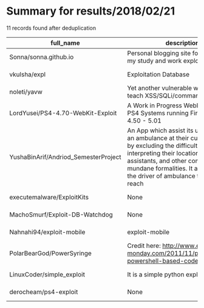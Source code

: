 
# Summary for results/2018/02/21
    
11 records found after deduplication

| full_name | description | html_url | matched_list | matched_count | pushed_at | size | stargazers_count | language | forks_count | vul_ids |
|--------------------------------------|-----------------------------------------------------------------------------------------------------------------------------------------------------------------------------------------------------------------------------------------------------------------|---------------------------------------------------------|-----------------------|-----------------|---------------------------|--------|--------------------|------------|---------------|-----------|
| Sonna/sonna.github.io | Personal blogging site for recording my study and work exploits. | https://github.com/Sonna/sonna.github.io | ['exploit'] | 1 | 2018-02-21 04:46:20+00:00 | 631 | 0 | HTML | 0 | [] |
| vkulsha/expl | Exploitation Database | https://github.com/vkulsha/expl | ['exploit'] | 1 | 2018-02-21 07:29:17+00:00 | 2454 | 0 | JavaScript | 0 | [] |
| noleti/yavw | Yet another vulnerable webserver (to teach XSS/SQLi/command injection) | https://github.com/noleti/yavw | ['command injection'] | 1 | 2018-02-21 04:06:09+00:00 | 10 | 0 | Python | 1 | [] |
| LordYusei/PS4-4.70-WebKit-Exploit | A Work in Progress Webkit Exploit for PS4 Systems running Firmwares from 4.50 - 5.01 | https://github.com/LordYusei/PS4-4.70-WebKit-Exploit | ['exploit'] | 1 | 2018-02-21 22:04:23+00:00 | 15 | 17 | PHP | 2 | [] |
| YushaBinArif/Andriod_SemesterProject | An App which assist its users to call an ambulance at their current location by excluding the difficulties of interpreting their location to call assistants, and other completion mundane formalities. It also assists the driver of ambulance to easily reach | https://github.com/YushaBinArif/Andriod_SemesterProject | ['exploit'] | 1 | 2018-02-21 07:45:52+00:00 | 123 | 0 | Java | 1 | [] |
| executemalware/ExploitKits | None | https://github.com/executemalware/ExploitKits | ['exploit'] | 1 | 2018-02-21 12:54:11+00:00 | 84 | 1 | | 0 | [] |
| MachoSmurf/Exploit-DB-Watchdog | None | https://github.com/MachoSmurf/Exploit-DB-Watchdog | ['exploit'] | 1 | 2018-02-21 17:02:40+00:00 | 85 | 0 | Java | 0 | [] |
| Nahnahi94/exploit-mobile | exploit-mobile | https://github.com/Nahnahi94/exploit-mobile | ['exploit'] | 1 | 2018-02-21 01:00:06+00:00 | 0 | 0 | | 0 | [] |
| PolarBearGod/PowerSyringe | Credit here: http://www.exploit-monday.com/2011/11/powersyringe-powershell-based-codedll.html | https://github.com/PolarBearGod/PowerSyringe | ['exploit'] | 1 | 2018-02-21 16:46:09+00:00 | 11 | 1 | PowerShell | 0 | [] |
| LinuxCoder/simple_exploit | It is a simple python exploit | https://github.com/LinuxCoder/simple_exploit | ['exploit'] | 1 | 2018-02-21 17:08:08+00:00 | 2 | 1 | Python | 0 | [] |
| derocheam/ps4-exploit | None | https://github.com/derocheam/ps4-exploit | ['exploit'] | 1 | 2018-02-21 20:17:51+00:00 | 0 | 0 | | 0 | [] |
